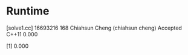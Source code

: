 # Runtime
[solve1.cc]
16693216    168 Chiahsun Cheng (chiahsun cheng)   Accepted  C++11   0.000   

[1] 0.000
